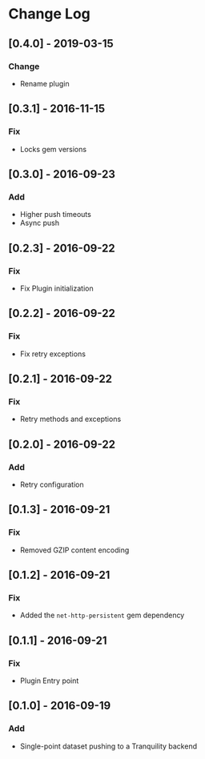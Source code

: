 # Change Log

## [0.4.0] - 2019-03-15
### Change
- Rename plugin

## [0.3.1] - 2016-11-15
### Fix
- Locks gem versions

## [0.3.0] - 2016-09-23
### Add
- Higher push timeouts
- Async push

## [0.2.3] - 2016-09-22
### Fix
- Fix Plugin initialization

## [0.2.2] - 2016-09-22
### Fix
- Fix retry exceptions

## [0.2.1] - 2016-09-22
### Fix
- Retry methods and exceptions

## [0.2.0] - 2016-09-22
### Add
- Retry configuration

## [0.1.3] - 2016-09-21
### Fix
- Removed GZIP content encoding

## [0.1.2] - 2016-09-21
### Fix
- Added the `net-http-persistent` gem dependency

## [0.1.1] - 2016-09-21
### Fix
- Plugin Entry point

## [0.1.0] - 2016-09-19
### Add
- Single-point dataset pushing to a Tranquility backend
